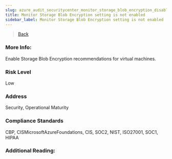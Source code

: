 ```yaml
---
slug: azure_audit_securitycenter_monitor_storage_blob_encryption_disabled
title: Monitor Storage Blob Encryption setting is not enabled
sidebar_label: Monitor Storage Blob Encryption setting is not enabled
---
```

> [Back](../../azuresecuritycenteraudit)

### More Info:
Enable Storage Blob Encryption recommendations for virtual machines.

### Risk Level
Low

### Address
Security, Operational Maturity

### Compliance Standards
CBP, CISMicrosoftAzureFoundations, CIS, SOC2, NIST, ISO27001, SOC1, HIPAA

### Additional Reading:
